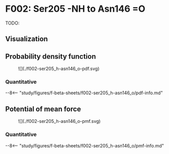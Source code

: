 # F002: Ser205 -NH to Asn146 =O

TODO:

## Visualization

<div id="reduced-view" class="mol-container"></div>
<script>
document.addEventListener('DOMContentLoaded', (event) => {
    const viewer = molstar.Viewer.create('reduced-view', {
        layoutIsExpanded: false,
        layoutShowControls: false,
        layoutShowRemoteState: false,
        layoutShowSequence: true,
        layoutShowLog: false,
        layoutShowLeftPanel: false,
        viewportShowExpand: true,
        viewportShowSelectionMode: true,
        viewportShowAnimation: false,
        pdbProvider: 'rcsb',
    }).then(viewer => {
        // viewer.loadStructureFromUrl("/analysis/005-rogfp-glh-md/data/traj/frame_106403.pdb", "pdb");
        viewer.loadSnapshotFromUrl("/misc/002-molstar-states/reduced-example.molj", "molj");
    });
});
</script>

## Probability density function

<figure markdown>
![](./f002-ser205_h-asn146_o-pdf.svg)
</figure>

### Quantitative

--8<-- "study/figures/f-beta-sheets/f002-ser205_h-asn146_o/pdf-info.md"

## Potential of mean force

<figure markdown>
![](./f002-ser205_h-asn146_o-pmf.svg)
</figure>

### Quantitative

--8<-- "study/figures/f-beta-sheets/f002-ser205_h-asn146_o/pmf-info.md"
